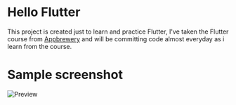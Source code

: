 # Hello Flutter
This project is created just to learn and practice Flutter, I've taken the Flutter course from [Appbrewery](https://www.appbrewery.co/p/intro-to-flutter) and will be committing code almost everyday as i learn from the course.

# Sample screenshot

![Preview](https://github.com/kashifo/hello_flutter/raw/master/screenshots/biz_card.png)
